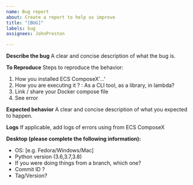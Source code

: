 ```yaml
---
name: Bug report
about: Create a report to help us improve
title: "[BUG]"
labels: bug
assignees: JohnPreston

---
```


**Describe the bug**
A clear and concise description of what the bug is.

**To Reproduce**
Steps to reproduce the behavior:
1. How you installed ECS ComposeX'...'
2. How you are executing it ? : As a CLI tool, as a library, in lambda?
3. Link / share your Docker compose file
4. See error

**Expected behavior**
A clear and concise description of what you expected to happen.

**Logs**
If applicable, add logs of errors using from ECS ComposeX

**Desktop (please complete the following information):**
 - OS: [e.g. Fedora/Windows/Mac]
 - Python version (3.6,3.7,3.8)
 - If you were doing things from a branch, which one?
 - Commit ID ?
 - Tag/Version?
